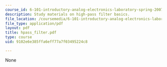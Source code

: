 ```yaml
---
course_id: 6-101-introductory-analog-electronics-laboratory-spring-2007
description: Study materials on high-pass filter basics.
file_location: /coursemedia/6-101-introductory-analog-electronics-laboratory-spring-2007/9102e6e385ffa6eff77a7f03495224c8_hpass_filter.pdf
file_type: application/pdf
layout: pdf
title: hpass_filter.pdf
type: course
uid: 9102e6e385ffa6eff77a7f03495224c8

---
```

None